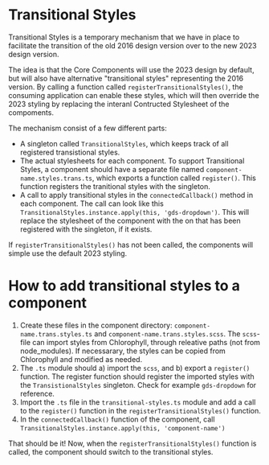# Transitional Styles

Transitional Styles is a temporary mechanism that we have in place to facilitate the transition of the old 2016 design version over to the new 2023 design version.

The idea is that the Core Components will use the 2023 design by default, but will also have alternative "transitional styles" representing the 2016 version. By calling a function called `registerTransitionalStyles()`, the consuming application can enable these styles, which will then override the 2023 styling by replacing the interanl Contructed Stylesheet of the compoments.

The mechanism consist of a few different parts:

- A singleton called `TransitionalStyles`, which keeps track of all registered transistional styles.
- The actual stylesheets for each component. To support Transitional Styles, a component should have a separate file named `component-name.styles.trans.ts`, which exports a function called `register()`. This function registers the tranitional styles with the singleton.
- A call to apply transitional styles in the `connectedCallback()` method in each component. The call can look like this `TransitionalStyles.instance.apply(this, 'gds-dropdown')`. This will replace the stylesheet of the component with the on that has been registered with the singleton, if it exists.

If `registerTransitionalStyles()` has not been called, the components will simple use the default 2023 styling.

# How to add transitional styles to a component

1. Create these files in the component directory: `component-name.trans.styles.ts` and `component-name.trans.styles.scss`. The `scss`-file can import styles from Chlorophyll, through releative paths (not from node_modules). If necessarary, the styles can be copied from Chlorophyll and modified as needed.
2. The `.ts` module should a) import the `scss`, and b) export a `register()` function. The register function should register the imported styles with the `TransistionalStyles` singleton. Check for example `gds-dropdown` for reference.
3. Import the `.ts` file in the `transitional-styles.ts` module and add a call to the `register()` function in the `registerTransitionalStyles()` function.
4. In the `connectedCallback()` function of the component, call `TransitionalStyles.instance.apply(this, 'component-name')`

That should be it! Now, when the `registerTransitionalStyles()` function is called, the component should switch to the transitional styles.
